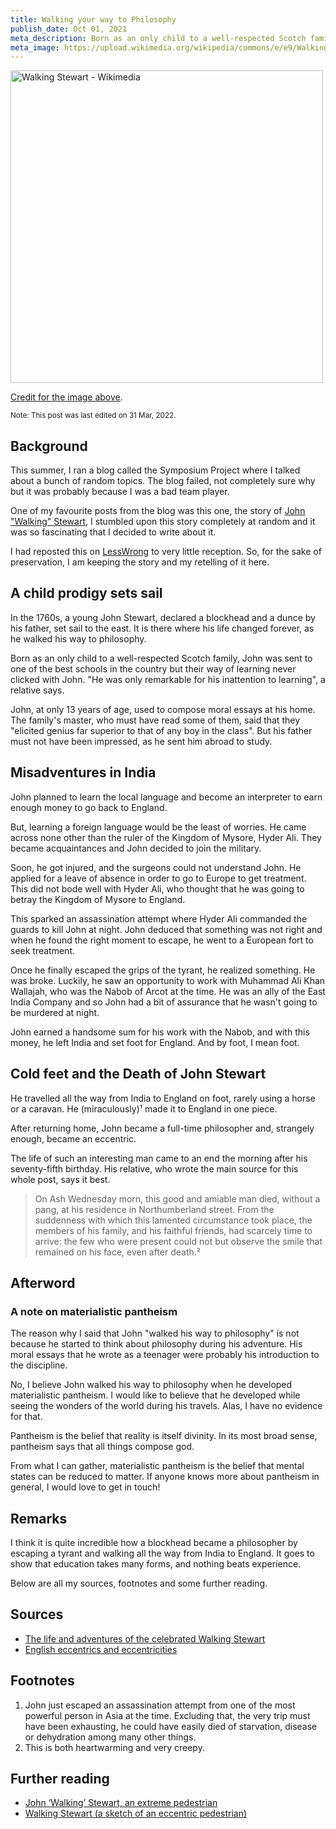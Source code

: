 ```yaml
---
title: Walking your way to Philosophy
publish_date: Oct 01, 2021
meta_description: Born as an only child to a well-respected Scotch family, John was sent to one of the best schools in the country but their way of learning never clicked with John.
meta_image: https://upload.wikimedia.org/wikipedia/commons/e/e9/Walking_Stewart.png
---
```


<img src="https://upload.wikimedia.org/wikipedia/commons/e/e9/Walking_Stewart.png" alt="Walking Stewart - Wikimedia" height="500px">

[Credit for the image above](https://en.wikipedia.org/wiki/Walking_Stewart).

<small>Note: This post was last edited on 31 Mar, 2022.</small>

## Background

This summer, I ran a blog called the Symposium Project where I talked about a bunch of random topics. The blog failed, not completely sure why but it was probably because I was a bad team player.

One of my favourite posts from the blog was this one, the story of [John "Walking" Stewart](https://en.wikipedia.org/wiki/Walking_Stewart), I stumbled upon this story completely at random and it was so fascinating that I decided to write about it.

I had reposted this on [LessWrong](https://lesswrong.com) to very little reception. So, for the sake of preservation, I am keeping the story and my retelling of it here.

## A child prodigy sets sail

In the 1760s, a young John Stewart, declared a blockhead and a dunce by his father, set sail to the east. It is there where his life changed forever, as he walked his way to philosophy.

Born as an only child to a well-respected Scotch family, John was sent to one of the best schools in the country but their way of learning never clicked with John. "He was only remarkable for his inattention to learning", a relative says.

John, at only 13 years of age, used to compose moral essays at his home. The family's master, who must have read some of them, said that they "elicited genius far superior to that of any boy in the class". But his father must not have been impressed, as he sent him abroad to study.

## Misadventures in India

John planned to learn the local language and become an interpreter to earn enough money to go back to England.

But, learning a foreign language would be the least of worries. He came across none other than the ruler of the Kingdom of Mysore, Hyder Ali. They became acquaintances and John decided to join the military.

Soon, he got injured, and the surgeons could not understand John. He applied for a leave of absence in order to go to Europe to get treatment. This did not bode well with Hyder Ali, who thought that he was going to betray the Kingdom of Mysore to England.

This sparked an assassination attempt where Hyder Ali commanded the guards to kill John at night. John deduced that something was not right and when he found the right moment to escape, he went to a European fort to seek treatment.

Once he finally escaped the grips of the tyrant, he realized something. He was broke. Luckily, he saw an opportunity to work with Muhammad Ali Khan Wallajah, who was the Nabob of Arcot at the time. He was an ally of the East India Company and so John had a bit of assurance that he wasn't going to be murdered at night.

John earned a handsome sum for his work with the Nabob, and with this money, he left India and set foot for England. And by foot, I mean foot.

## Cold feet and the Death of John Stewart

He travelled all the way from India to England on foot, rarely using a horse or a caravan. He (miraculously)¹ made it to England in one piece.

After returning home, John became a full-time philosopher and, strangely enough, became an eccentric.

The life of such an interesting man came to an end the morning after his seventy-fifth birthday. His relative, who wrote the main source for this whole post, says it best.

> On Ash Wednesday morn, this good and amiable man died, without a pang, at his residence in Northumberland street. From the suddenness with which this lamented circumstance took place, the members of his family, and his faithful friends, had scarcely time to arrive: the few who were present could not but observe the smile that remained on his face, even after death.²

## Afterword

### A note on materialistic pantheism

The reason why I said that John "walked his way to philosophy" is not because he started to think about philosophy during his adventure. His moral essays that he wrote as a teenager were probably his introduction to the discipline.

No, I believe John walked his way to philosophy when he developed materialistic pantheism. I would like to believe that he developed while seeing the wonders of the world during his travels. Alas, I have no evidence for that.

Pantheism is the belief that reality is itself divinity. In its most broad sense, pantheism says that all things compose god.

From what I can gather, materialistic pantheism is the belief that mental states can be reduced to matter. If anyone knows more about pantheism in general, I would love to get in touch!

## Remarks

I think it is quite incredible how a blockhead became a philosopher by escaping a tyrant and walking all the way from India to England. It goes to show that education takes many forms, and nothing beats experience.

Below are all my sources, footnotes and some further reading.

## Sources

- [The life and adventures of the celebrated Walking Stewart](https://babel.hathitrust.org/cgi/pt?id=hvd.hn5qre&view=1up&seq=4&skin=2021)
- [English eccentrics and eccentricities](https://babel.hathitrust.org/cgi/pt?id=uc1.b3271764&view=1up&seq=324&skin=2021)

## Footnotes

1. John just escaped an assassination attempt from one of the most powerful person in Asia at the time. Excluding that, the very trip must have been exhausting, he could have easily died of starvation, disease or dehydration among many other things.
2. This is both heartwarming and very creepy.

## Further reading

- [John ‘Walking’ Stewart, an extreme pedestrian](https://gwallter.com/travel/john-walking-stewart-an-extreme-pedestrian.html)
- [Walking Stewart (a sketch of an eccentric pedestrian)](https://www.henrysalt.co.uk/library/essay/walking-stewart/)
